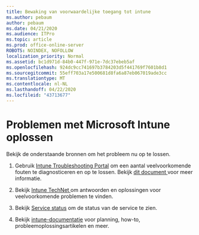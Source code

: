```yaml
---
title: Bewaking van voorwaardelijke toegang tot intune
ms.author: pebaum
author: pebaum
ms.date: 04/21/2020
ms.audience: ITPro
ms.topic: article
ms.prod: office-online-server
ROBOTS: NOINDEX, NOFOLLOW
localization_priority: Normal
ms.assetid: bc1d971d-84b0-447f-971e-7dc37ebeb5af
ms.openlocfilehash: 924dc9cc741697b3784203d5f441769f7601b8d1
ms.sourcegitcommit: 55eff703a17e500681d8fa6a87eb067019ade3cc
ms.translationtype: MT
ms.contentlocale: nl-NL
ms.lasthandoff: 04/22/2020
ms.locfileid: "43713677"
---
```

# <a name="troubleshoot-issues-with-microsoft-intune"></a>Problemen met Microsoft Intune oplossen

Bekijk de onderstaande bronnen om het probleem nu op te lossen.
  
1. Gebruik [Intune Troubleshooting Portal](https://devicemanagement.microsoft.com/#blade/Microsoft_Intune_DeviceSettings/TroubleshootBlade) om een aantal veelvoorkomende fouten te diagnosticeren en op te lossen. Bekijk [dit document ](https://docs.microsoft.com/intune/help-desk-operators)voor meer informatie.
    
2. Bekijk [Intune TechNet ](https://social.technet.microsoft.com/forums/home?forum=microsoftintuneprod)om antwoorden en oplossingen voor veelvoorkomende problemen te vinden.
    
3. Bekijk [Service status](https://portal.office.com/AdminPortal/Home#/servicehealth) om de status van de service te zien. 
    
4. Bekijk [intune-documentatie](https://docs.microsoft.com/intune/) voor planning, how-to, probleemoplossingsartikelen en meer. 
    

